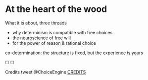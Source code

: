 # At the heart of the wood

What it is about, three threads
- why determinism is compatible with free choices
- the neuroscience of free will
- for the power of reason & rational choice


co-determination: the structure is fixed, but the experience is yours

&#9744; &#9744;

Credits tweet @ChoiceEngine [CREDITS](https://twitter.com/intent/tweet?text=@ChoiceEngine%20CREDITS)